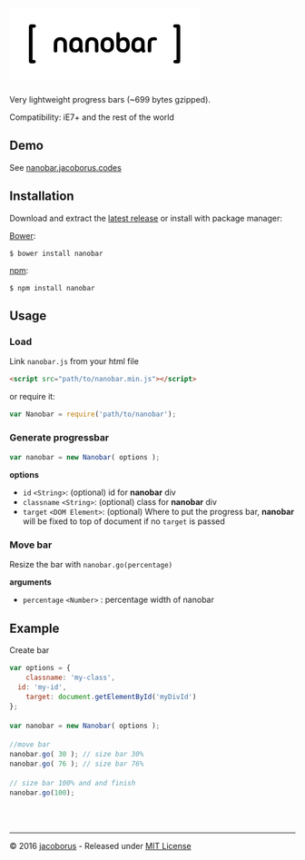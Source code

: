![nanobar](https://raw.githubusercontent.com/jacoborus/nanobar/master/brand/nanobar.png 'nanobar logo')
=======================================================================================================

Very lightweight progress bars (~699 bytes gzipped).

Compatibility: iE7+ and the rest of the world


## Demo

See [nanobar.jacoborus.codes](http://nanobar.jacoborus.codes)


## Installation

Download and extract the [latest release](https://github.com/jacoborus/nanobar/archive/master.zip) or install with package manager:

[Bower](http://bower.io/):

```
$ bower install nanobar
```

[npm](https://www.npmjs.org/package/nanobar):

```
$ npm install nanobar
```


## Usage

### Load

Link `nanobar.js` from your html file

```html
<script src="path/to/nanobar.min.js"></script>
```

or require it:

```js
var Nanobar = require('path/to/nanobar');
```

### Generate progressbar

```js
var nanobar = new Nanobar( options );
```

**options**

- `id` `<String>`: (optional) id for **nanobar** div
- `classname` `<String>`: (optional) class for **nanobar** div
- `target` `<DOM Element>`: (optional) Where to put the progress bar, **nanobar** will be fixed to top of document if no `target` is passed


### Move bar

Resize the bar with `nanobar.go(percentage)`

**arguments**

- `percentage` `<Number>` : percentage width of nanobar


## Example

Create bar

```js
var options = {
	classname: 'my-class',
  id: 'my-id',
	target: document.getElementById('myDivId')
};

var nanobar = new Nanobar( options );

//move bar
nanobar.go( 30 ); // size bar 30%
nanobar.go( 76 ); // size bar 76%

// size bar 100% and and finish
nanobar.go(100);
```

<br><br>

---

© 2016 [jacoborus](https://github.com/jacoborus) - Released under [MIT License](https://raw.github.com/jacoborus/nanobar/master/LICENSE)
